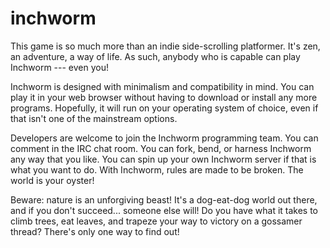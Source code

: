 # inchworm

This game is so much more than an indie side-scrolling platformer. It's zen, an adventure, a way of life. As such, anybody who is capable can play Inchworm --- even you!

Inchworm is designed with minimalism and compatibility in mind. You can play it in your web browser without having to download or install any more programs. Hopefully, it will run on your operating system of choice, even if that isn't one of the mainstream options.

Developers are welcome to join the Inchworm programming team. You can comment in the IRC chat room. You can fork, bend, or harness Inchworm any way that you like. You can spin up your own Inchworm server if that is what you want to do. With Inchworm, rules are made to be broken. The world is your oyster!

Beware: nature is an unforgiving beast! It's a dog-eat-dog world out there, and if you don't succeed... someone else will! Do you have what it takes to climb trees, eat leaves, and trapeze your way to victory on a gossamer thread? There's only one way to find out!
